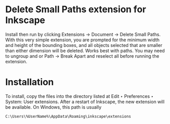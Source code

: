 # Delete Small Paths extension for Inkscape
Install then run by clicking Extensions -> Document -> Delete Small Paths. With this very simple extension, you are prompted for the minimum width and height of the bounding boxes, and all objects selected that are smaller than either dimension will be deleted. Works best with paths. You may need to ungroup and or Path -> Break Apart and reselect all before running the extension.
# Installation
To install, copy the files into the directory listed at Edit ‣ Preferences ‣ System: User extensions. After a restart of Inkscape, the new extension will be available. On Windows, this path is usually
```
C:\Users\%UserName%\AppData\Roaming\inkscape\extensions
```
